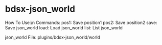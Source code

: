 # bdsx-json_world

How To Use:\n
  Commands:
    pos1: Save position1
    pos2: Save position2
    save: Save json_world
    load: Load json_world
    list: List json_world
  
  json_world File: plugins/bdsx-json_world/world
